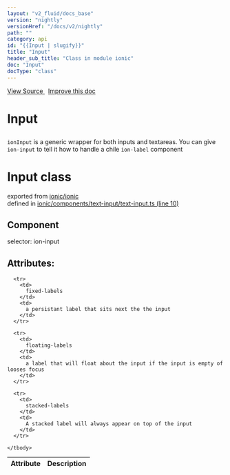```yaml
---
layout: "v2_fluid/docs_base"
version: "nightly"
versionHref: "/docs/v2/nightly"
path: ""
category: api
id: "{{Input | slugify}}"
title: "Input"
header_sub_title: "Class in module ionic"
doc: "Input"
docType: "class"
---
```




<div class="improve-docs">
  <a href='http://github.com/driftyco/ionic2/tree/master/ionic/components/text-input/text-input.ts#L9'>
    View Source
  </a>
  &nbsp;
  <a href='http://github.com/driftyco/ionic2/edit/master/ionic/components/text-input/text-input.ts#L9'>
    Improve this doc
  </a>
</div>




<h1 class="api-title">

  Input



</h1>





<p><code>ionInput</code> is a generic wrapper for both inputs and textareas. You can give <code>ion-input</code> to tell it how to handle a chile <code>ion-label</code> component</p>


<h1 class="class export">Input <span class="type">class</span></h1>
<p class="module">exported from <a href='undefined'>ionic/ionic</a><br/>
defined in <a href="https://github.com/driftyco/ionic2/tree/master/ionic/components/text-input/text-input.ts#L10-L438">ionic/components/text-input/text-input.ts (line 10)</a>
</p>
<h2>Component</h2>
  <span>selector: ion-input</span>

 
  <h2>Attributes:</h2>
  <table class="table" style="margin:0;">
    <thead>
      <tr>
        <th>Attribute</th>
        <th>Description</th>
      </tr>
    </thead>
    <tbody>
      
      <tr>
        <td>
          fixed-labels
        </td>
        <td>
          a persistant label that sits next the the input
        </td>
      </tr>
      
      <tr>
        <td>
          floating-labels
        </td>
        <td>
          a label that will float about the input if the input is empty of looses focus
        </td>
      </tr>
      
      <tr>
        <td>
          stacked-labels
        </td>
        <td>
          A stacked label will always appear on top of the input
        </td>
      </tr>
      
    </tbody>
  </table>




